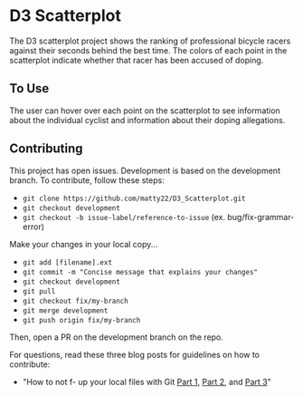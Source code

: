 # D3 Scatterplot

The D3 scatterplot project shows the ranking of professional bicycle racers against their seconds behind the best time. The colors of each point in the scatterplot indicate whether that racer has been accused of doping.

## To Use

The user can hover over each point on the scatterplot to see information about the individual cyclist and information about their doping allegations.

## Contributing

This project has open issues. Development is based on the development branch. To contribute, follow these steps:

* `git clone https://github.com/matty22/D3_Scatterplot.git`
* `git checkout development`
* `git checkout -b issue-label/reference-to-issue` (ex. bug/fix-grammar-error)

Make your changes in your local copy...

* `git add [filename].ext`
* `git commit -m "Concise message that explains your changes"`
* `git checkout development`
* `git pull`
* `git checkout fix/my-branch`
* `git merge development`
* `git push origin fix/my-branch`

Then, open a PR on the development branch on the repo.

For questions, read these three blog posts for guidelines on how to contribute:
* "How to not f- up your local files with Git [Part 1](https://medium.com/@francesco.agnoletto/how-to-not-f-up-your-local-files-with-git-part-1-e0756c88fd3c), [Part 2](https://medium.com/@francesco.agnoletto/how-to-not-f-up-your-local-files-with-git-part-2-fc4e243be02a), and [Part 3](https://medium.com/chingu/how-to-not-f-up-your-local-files-with-git-part-3-bf03b27b6e64)"
